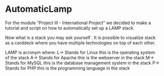 # AutomaticLamp
For the module “Project III - International Project” we decided to make a tutorial and script on how to automatically set up a LAMP stack. 

Now what is a stack you may ask yourself . 
It is possible to visualize stack  as a carddeck where you have multiple technologies on top of each other. 

LAMP is acronym where:
L-> Stands for Linux this is the operating system of the stack
A-> Stands for Apache this is the webserver in the stack
M-> Stands for MySQL this is the database management system in the stack
P-> Stands for PHP this is the programming language in the stack
